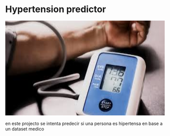# Hypertension predictor

<img src="sources/banner.jpeg" style="width: 800px; height: 300px;">

en este projecto se intenta predecir si una persona es hipertensa en base a un dataset medico


